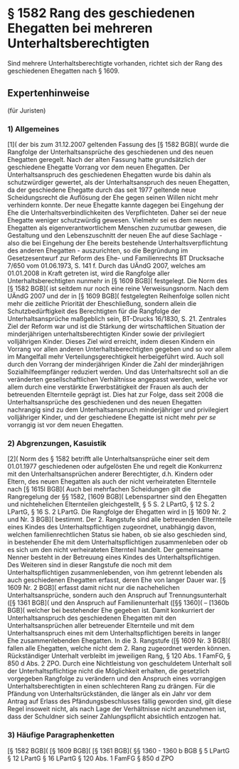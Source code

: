 # § 1582 Rang des geschiedenen Ehegatten bei mehreren Unterhaltsberechtigten
Sind mehrere Unterhaltsberechtigte vorhanden, richtet sich der Rang des geschiedenen Ehegatten nach § 1609.
## Expertenhinweise
(für Juristen)
### 1) Allgemeines
[1]( der bis zum 31.12.2007 geltenden Fassung des [§ 1582 BGB]( wurde die Rangfolge der Unterhaltsansprüche des geschiedenen und des neuen Ehegatten geregelt. Nach der alten Fassung hatte grundsätzlich der geschiedene Ehegatte Vorrang vor dem neuen Ehegatten.
Der Unterhaltsanspruch des geschiedenen Ehegatten wurde bis dahin als schutzwürdiger gewertet, als der Unterhaltsanspruch des neuen Ehegatten, da der geschiedene Ehegatte durch das seit 1977 geltende neue Scheidungsrecht die Auflösung der Ehe gegen seinen Willen nicht mehr verhindern konnte. Der neue Ehegatte kannte dagegen bei Eingehung der Ehe die Unterhaltsverbindlichkeiten des Verpflichteten. Daher sei der neue Ehegatte weniger schutzwürdig gewesen. Vielmehr sei es dem neuen Ehegatten als eigenverantwortlichem Menschen zuzumutbar gewesen, die Gestaltung und den Lebenszuschnitt der neuen Ehe auf diese Sachlage - also die bei Eingehung der Ehe bereits bestehende Unterhaltsverpflichtung des anderen Ehegatten - auszurichten, so die Begründung im Gesetzesentwurf zur Reform des Ehe- und Familienrechts BT Drucksache 7/650 vom 01.06.1973, S. 141 f.
Durch das UÄndG 2007, welches am 01.01.2008 in Kraft getreten ist, wird die Rangfolge aller Unterhaltsberechtigten nunmehr in [§ 1609 BGB]( festgelegt. Die Norm des [§ 1582 BGB]( ist seitdem nur noch eine reine Verweisungsnorm.
Nach dem UÄndG 2007 und der in [§ 1609 BGB]( festgelegten Reihenfolge sollen nicht mehr die zeitliche Priorität der Eheschließung, sondern allein die Schutzbedürftigkeit des Berechtigten für die Rangfolge der Unterhaltsansprüche maßgeblich sein, BT-Drucks 16/1830, S. 21.
Zentrales Ziel der Reform war und ist die Stärkung der wirtschaftlichen Situation der minderjährigen unterhaltsberechtigten Kinder sowie der privilegiert volljährigen Kinder. Dieses Ziel wird erreicht, indem diesen Kindern ein Vorrang vor allen anderen Unterhaltsberechtigten gegeben und so vor allem im Mangelfall mehr Verteilungsgerechtigkeit herbeigeführt wird. Auch soll durch den Vorrang der minderjährigen Kinder die Zahl der minderjährigen Sozialhilfeempfänger reduziert werden. Und das Unterhaltsrecht soll an die veränderten gesellschaftlichen Verhältnisse angepasst werden, welche vor allem durch eine verstärkte Erwerbstätigkeit der Frauen als auch der betreuenden Elternteile geprägt ist.
Dies hat zur Folge, dass seit 2008 die Unterhaltsansprüche des geschiedenen und des neuen Ehegatten nachrangig sind zu dem Unterhaltsanspruch minderjähriger und privilegiert volljähriger Kinder, und der geschiedene Ehegatte ist nicht mehr _per se_ vorrangig ist vor dem neuen Ehegatten.
### 2) Abgrenzungen, Kasuistik
[2]( Norm des § 1582 betrifft alle Unterhaltsansprüche einer seit dem 01.01.1977 geschiedenen oder aufgelösten Ehe und regelt die Konkurrenz mit den Unterhaltsansprüchen anderer Berechtigter, d.h. Kindern oder Eltern, des neuen Ehegatten als auch der nicht verheirateten Elternteile nach [§ 1615l BGB]( Auch bei mehrfachen Scheidungen gilt die Rangregelung der §§ 1582, [1609 BGB](
Lebenspartner sind den Ehegatten und nichtehelichen Elternteilen gleichgestellt, § 5 S. 2 LPartG, § 12 S. 2 LPartG, § 16 S. 2 LPartG.
Die Rangfolge der Ehegatten wird in [§ 1609 Nr. 2 und Nr. 3 BGB]( bestimmt.
Der 2. Rangstufe sind alle betreuenden Elternteile eines Kindes des Unterhaltspflichtigen zugeordnet, unabhängig davon, welchen familienrechtlichen Status sie haben, ob sie also geschieden sind, in bestehender Ehe mit dem Unterhaltspflichtigen zusammenleben oder ob es sich um den nicht verheirateten Elternteil handelt. Der gemeinsame Nenner besteht in der Betreuung eines Kindes des Unterhaltspflichtigen.
Des Weiteren sind in dieser Rangstufe die noch mit dem Unterhaltspflichtigen zusammenlebenden, von ihm getrennt lebenden als auch geschiedenen Ehegatten erfasst, deren Ehe von langer Dauer war.
[§ 1609 Nr. 2 BGB]( erfasst damit nicht nur die nachehelichen Unterhaltsansprüche, sondern auch den Anspruch auf Trennungsunterhalt ([§ 1361 BGB]( und den Anspruch auf Familienunterhalt ([§§ 1360]( – [1360b BGB]( welcher bei bestehender Ehe gegeben ist.
Damit konkurriert der Unterhaltsanspruch des geschiedenen Ehegatten mit den Unterhaltsansprüchen aller betreuender Elternteile und mit dem Unterhaltsanspruch eines mit dem Unterhaltspflichtigen bereits in langer Ehe zusammenlebenden Ehegatten.
In die 3. Rangstufe ([§ 1609 Nr. 3 BGB]( fallen alle Ehegatten, welche nicht dem 2. Rang zugeordnet werden können.
Rückständiger Unterhalt verbleibt im jeweiligen Rang, § 120 Abs. 1 FamFG, § 850 d Abs. 2 ZPO. Durch eine Nichtleistung von geschuldetem Unterhalt soll der Unterhaltspflichtige nicht die Möglichkeit erhalten, die gesetzlich vorgegeben Rangfolge zu verändern und den Anspruch eines vorrangigen Unterhaltsberechtigten in einen schlechteren Rang zu drängen. Für die Pfändung von Unterhaltsrückständen, die länger als ein Jahr vor dem Antrag auf Erlass des Pfändungsbeschlusses fällig geworden sind, gilt diese Regel insoweit nicht, als nach Lage der Verhältnisse nicht anzunehmen ist, dass der Schuldner sich seiner Zahlungspflicht absichtlich entzogen hat.
### 3) Häufige Paragraphenketten
[§ 1582 BGB](
[§ 1609 BGB](
[§ 1361 BGB](
§§ 1360 - 1360 b BGB
§ 5 LPartG
§ 12 LPartG
§ 16 LPartG
§ 120 Abs. 1 FamFG
§ 850 d ZPO